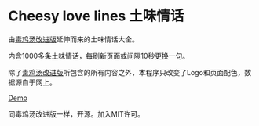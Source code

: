 # Cheesy love lines 土味情话

由[毒鸡汤改进版](https://dukeyin.com/soup/)延伸而来的土味情话大全。

内含1000多条土味情话，每刷新页面或间隔10秒更换一句。

除了[毒鸡汤改进版](https://github.com/yduke/soup)所包含的所有内容之外，本程序只改变了Logo和页面配色，数据源自于网上。

[Demo](https://dukeyin.com/love)

同毒鸡汤改进版一样，开源。加入MIT许可。


